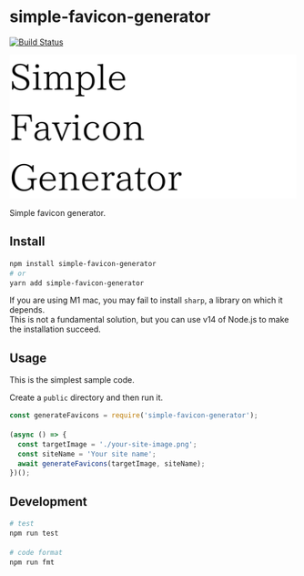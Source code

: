 # simple-favicon-generator

[![Build Status](https://travis-ci.org/shinshin86/simple-favicon-generator.svg?branch=main)](https://travis-ci.org/shinshin86/simple-favicon-generator)

![simple-favicon-generator logo](./logo/simple-favicon-generator-logo.png)

Simple favicon generator.

## Install

```sh
npm install simple-favicon-generator
# or
yarn add simple-favicon-generator
```

If you are using M1 mac, you may fail to install `sharp`, a library on which it depends.  
This is not a fundamental solution, but you can use v14 of Node.js to make the installation succeed.

## Usage

This is the simplest sample code.

Create a `public` directory and then run it.

```javascript
const generateFavicons = require('simple-favicon-generator');

(async () => {
  const targetImage = './your-site-image.png';
  const siteName = 'Your site name';
  await generateFavicons(targetImage, siteName);
})();
```

## Development

```sh
# test
npm run test

# code format
npm run fmt
```
